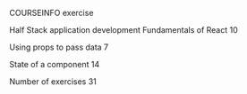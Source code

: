 COURSEINFO exercise

Half Stack application development
Fundamentals of React 10

Using props to pass data 7

State of a component 14

Number of exercises 31